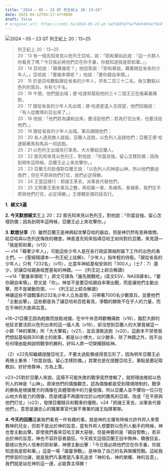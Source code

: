```yaml
---
title: "2024 – 05 – 23 QT 列王紀上 20：13~25"
date: 2025-04-12T04:17:47+0800
draft: false
# original_url: https://cmtc.tw/2024-05-23-qt-%e5%88%97%e7%8e%8b%e7%b4%80%e4%b8%8a-20%ef%bc%9a1325
---
```


![2024 – 05 – 23 QT 列王紀上 20：13\~25](/images/qt.jpg  "2024 – 05 – 23 QT 列王紀上 20：13\~25")

> 列王紀上 20：13\~25  
> 20：13 有一個先知來見以色列王亞哈，說：「耶和華如此說：『這一大群人你看見了嗎？今日我必將他們交在你手裏，你就知道我是耶和華。』」  
> 20：14 亞哈說：「藉著誰呢？」他回答說：「耶和華說，藉著跟從省長的少年人。」亞哈說：「要誰率領呢？」他說：「要你親自率領。」  
> 20：15 於是亞哈數點跟從省長的少年人，共有二百三十二名，後又數點以色列的眾兵，共有七千名。  
> 20：16 午間，他們就出城；便‧哈達和幫助他的三十二個王正在帳幕裏痛飲。  
> 20：17 跟從省長的少年人先出城；便‧哈達差遣人去探望，他們回報說：「有人從撒瑪利亞出來了。」  
> 20：18 他說：「他們若為講和出來，要活捉他們；若為打仗出來，也要活捉他們。」  
> 20：19 跟從省長的少年人出城，軍兵跟隨他們；  
> 20：20 各人遇見敵人就殺。亞蘭人逃跑，以色列人追趕他們；亞蘭王便‧哈達騎著馬和馬兵一同逃跑。  
> 20：21 以色列王出城攻打車馬，大大擊殺亞蘭人。  
> 20：22 那先知來見以色列王，對他說：「你當自強，留心怎樣防備；因為到明年這時候，亞蘭王必上來攻擊你。」  
> 20：23 亞蘭王的臣僕對亞蘭王說：「以色列人的神是山神，所以他們勝過我們；但在平原與他們打仗，我們必定得勝。  
> 20：24 王當這樣行：把諸王革去，派軍長代替他們，  
> 20：25 又照著王喪失軍兵之數，再招募一軍，馬補馬，車補車，我們在平原與他們打仗，必定得勝。」王便聽臣僕的話去行。

**1.  經文3遍**

**2. 今天默想經文**王上 20：22 那先知來見以色列王，對他說：「你當自強，留心怎樣防備；因為到明年這時候，亞蘭王必上來攻擊你。」

**3. 默想分享**（1）雖然亞蘭王是神興起攻擊亞哈的器皿，但是神仍然有恩典憐憫，給亞哈與以色列民悔改的機會。神差遣先知來指導亞哈王如何對抗亞蘭，來見證—「我是耶和華」（v13）：  
— v14「藉著少年人」，可能這些少年人是在各行政區領袖附屬下工作的出色的勇士們。—《聖經精讀本──列王紀上註解》、「少年人」指年輕的侍衛。「跟從省長的少年人」只有「232名」（v15），比當年神給基甸安排的「300人」（士7：7）還少，好讓亞哈親身經歷基甸的神蹟。── 《列王記上綜合解讀》  
—v14「要誰率領呢？」原文可譯為「誰先開戰呢」(英文ESV、NASB譯本)。「要你親自率領」，原文是「你」。神並不是要亞哈親自率軍出戰，而是讓他們主動出擊，而不是被動防禦。── 《列王記上綜合解讀》  
神讓這些不諳戰事的232名少年人立為首領，只帶著7000名少數眾兵，並要他們「主動出擊」，這些都是為了讓亞哈和百姓看見，爭戰的勝敗不在乎人的力量，而在乎神的大能與旨意。

v16\~21亞蘭王因為輕敵而放鬆戒備，在中午休息時歡暢痛飲（v16），酩酊大醉的他狂言要活抓以色列出來的這一撮人馬（v18），卻沒想到亞蘭人的大軍竟被這一小群「神的軍隊」所「大大擊殺」（v21），並且潰敗逃跑（v20）。這劇本不禁使我們想起基甸與300勇士的故事，都是以小博大，以少勝多，除了神蹟之外，找不出任何理由能夠說明戰爭的勝利，好叫人將一切榮耀歸給神。

（2）v22先知繼續提醒亞哈王，不要太過鬆懈或得意忘形了，因為明年亞蘭王必再捲土重來：「你當自強，留心怎樣防備。」其實也是在提醒亞哈王，重點是要記取教訓，好好倚靠神，方為上策。

v23\~25對於亞蘭人來說，這場不可能失敗的戰爭竟然會輸了，就把理由推給以色列人的神是「山神」。原來他們的偶像觀念，認為偶像都是受到環境限制的，戰爭的勝負是根據雙方的偶像在具體環境中的力量發揮。所以亞蘭人並不懼怕一位只在山地大有能力的偶像，而是建議不再圍攻位於山地的撒馬利亞城，改成「在平原與他們打仗」（v23），發揮亞蘭騎兵和戰車的優勢。v24「把諸王革去，派軍長代替他們」，意思是讓忠心的職業軍官代替不專業的諸王指揮軍隊。

**4. 今天的回應**這裏我們看見一件有趣的事，就是神的主權有時候允許外邦人來管教神的兒女，但若不是出於神的旨意，當有外邦人想要對以色列人動手的時候，神也會主動出擊。即使我們看來亞哈王罪大惡極，但是神要的是「親自管教」，若非出於神的旨意，神也不容許惡者猖狂。今天經文這個亞蘭王目中無神，驕傲狂妄，藐視以色列人信奉的耶和華，神便主動出擊：「今日我必將他們交在你手裏，你就知道我是耶和華。」這是一場「屬靈爭戰」，是神為了自己的名與榮耀而戰。這給我們學習的功課，就是我們凡事應當凡事先追求「神的名、神的榮耀、神的旨意」，我們就是站在神的這一邊，必能靠主得勝！